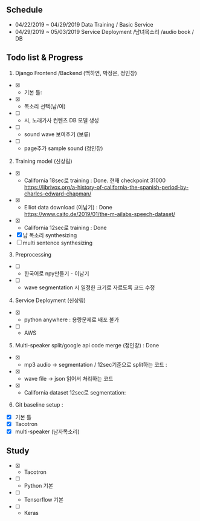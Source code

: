 
## Schedule 
* 04/22/2019 ~ 04/29/2019 Data Training / Basic Service
* 04/29/2019 ~ 05/03/2019 Service Deployment /남녀목소리 /audio book / DB


## Todo list & Progress
1. Django Frontend /Backend (백하연, 박정은, 정인창)
- [X] * 기본 틀: 
- [X] * 목소리 선택(남/여)
- [ ] * 시, 노래가사 컨텐츠 DB 모델 생성
- [ ] * sound wave 보여주기 (보류)
- [ ] * page추가 sample sound (정인창)


2. Training model (신상림)
- [X] * California 18sec로 training : Done. 현재 checkpoint 31000     
  https://librivox.org/a-history-of-california-the-spanish-period-by-charles-edward-chapman/
- [X] * Elliot data download (이남기) : Done  
  https://www.caito.de/2019/01/the-m-ailabs-speech-dataset/
- [X] * California 12sec로 training :  Done
- [X] 남 목소리 synthesizing
- [ ] multi sentence synthesizing

3. Preprocessing 
- [ ] * 한국어로 npy만들기 - 이남기
- [ ] * wave segmentation 시 일정한 크기로 자르도록 코드 수정

4. Service Deployment (신상림)
- [X] * python anywhere : 용량문제로 배포 불가
- [ ] * AWS

5. Multi-speaker split/google api code merge (정인창) : Done
- [X] * mp3 audio -> segmentation / 12sec기준으로 split하는 코드 : 
- [X] * wave file -> json 읽어서 처리하는 코드
- [X] * California dataset 12sec로 segmentation:   

6. Git baseline setup : 
- [X] 기본 틀
- [X] Tacotron 
- [X] multi-speaker (남자목소리)

## Study
- [X] * Tacotron
- [ ] * Python 기본
- [ ] * Tensorflow 기본
- [ ] * Keras
